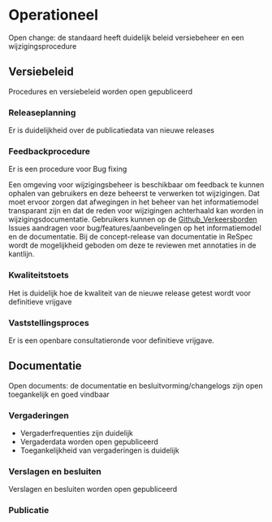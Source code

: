 # Operationeel



<aside class="note" title="Ken Krechmer">
Open change: de standaard heeft duidelijk beleid versiebeheer en een wijzigingsprocedure
</aside>

## Versiebeleid
<aside class="note" title="BOMOS">
Procedures en versiebeleid worden open gepubliceerd
</aside>


### Releaseplanning

<aside class="note" title="BOMOS">
Er is duidelijkheid over de publicatiedata van nieuwe releases 
</aside>



### Feedbackprocedure

<aside class="note" title="BOMOS">
Er is een procedure voor Bug fixing
</aside>

Een omgeving voor wijzigingsbeheer is beschikbaar om feedback te kunnen ophalen van gebruikers en deze beheerst te verwerken tot wijzigingen. Dat moet ervoor zorgen dat afwegingen in het beheer van het informatiemodel transparant zijn en dat de reden voor wijzigingen achterhaald kan worden in wijzigingsdocumentatie. 
Gebruikers kunnen op de [Github_Verkeersborden](https://github.com/Stichting-CROW/verkeersborden) Issues aandragen voor bug/features/aanbevelingen op het informatiemodel en de documentatie.
Bij de concept-release van documentatie in ReSpec wordt de mogelijkheid geboden om deze te reviewen met annotaties in de kantlijn. 


### Kwaliteitstoets
<aside class="note" title="BOMOS">
Het is duidelijk hoe de kwaliteit van de nieuwe release getest wordt voor definitieve vrijgave
</aside>


### Vaststellingsproces
<aside class="note" title="BOMOS">
Er is een openbare consultatieronde voor definitieve vrijgave.
</aside>


## Documentatie

<aside class="note" title="Ken Krechmer">
Open documents: de documentatie en besluitvorming/changelogs zijn open toegankelijk en goed vindbaar
</aside>

### Vergaderingen

<aside class="note" title="BOMOS">
<ul><li> Vergaderfrequenties zijn duidelijk </li>
<li> Vergaderdata worden open gepubliceerd </li>
<li> Toegankelijkheid van vergaderingen is duidelijk </li>
</aside>

### Verslagen en besluiten
<aside class="note" title="BOMOS">
Verslagen en besluiten worden open gepubliceerd
</aside>



### Publicatie


